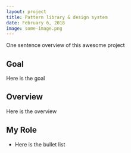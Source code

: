 ```yaml
---
layout: project
title: Pattern library & design system
date: February 6, 2018
image: some-image.png
---
```

One sentence overview of this awesome project

## Goal
Here is the goal

## Overview
Here is the overview

## My Role
* Here is the bullet list